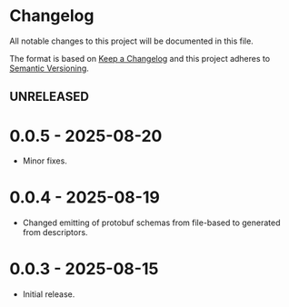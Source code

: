 # Changelog

All notable changes to this project will be documented in this file.

The format is based on [Keep a Changelog](https://keepachangelog.com/en/1.0.0/)
and this project adheres to [Semantic Versioning](https://semver.org/spec/v2.0.0.html).

## UNRELEASED

# 0.0.5 - 2025-08-20

* Minor fixes.

# 0.0.4 - 2025-08-19

* Changed emitting of protobuf schemas from file-based to generated from descriptors.

# 0.0.3 - 2025-08-15

* Initial release.
